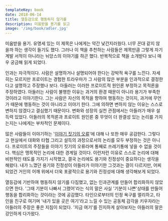 ```yaml
---
templateKey: book
date: 2018-06-14
title: 열등감으로 행동하지 않기를
description: 미움받을 용기를 읽고
image: '/img/book/adler.jpg'
---
```


미움받을 용기. 유명세 있는 이 제목은 나에게는 약간 낯간지러웠다. 너무 꼰대 같지 않을까 하는 생각이 들기도 했다. 그러나 이 책을 추천하는 사람들은 제목만큼 그렇게 자기계발 서적이 아니라는 뉘앙스의 이야기를 하곤 했다. 반복적으로 책을 소개받다 보니 매우 궁금해 읽게 되었다.

인과는 자극적이다. 사람은 설명하거나 설명되어야 한다는 강박적 욕구를 느낀다. 자세히는 모르지만 프로이트는 경험한 트라우마가 그 사람의 많은 부분을 인과적으로 결정한다고 설명하고 주장했나 보다. 아들러는 이러한 프로이트적 원인론 부정하고 목적론을 주장하였다. 아들러는 사람이 불행한 이유는 과거의 환경 때문이 아니라 용기가 부족한 것이라고 이야기한다. 그는 사람은 자신의 목적을 향하여 행동하는 것이지, 과거에 무언가 때문에 행동하는 것이 아니라고 이야기 한다. 그에 의하면 변하지 않는 이유는 스스로 변하지 않겠다고 결심했기 때문이다. 변화와 성장의 실천 관점에서는 아들러가 매우 설득력 있었다. 아들러의 목적론과 프로이트 원인론 중 무엇이 더 완결성 있는 논리를 가지는지는 나에게는 부차적인 문제이다.

많은 사람들이 이야기하는 '[이야기 짓기의 오류](http://biz.chosun.com/site/data/html_dir/2013/08/29/2013082902867.html)'에 대해 나 또한 매우 공감한다. 그렇다고 현실에서 대화와 타협 그리고 설득의 과정으로서의 논리를 모두 부정하는 것은 아니다. 프로이트의 주장들을 이야기 짓기의 오류라며 통째로 쓰레기통에 넣을 수 없을 것이다. 핵심은 맹목적인 논리에 대한 경계일 것이다. 이런저런 이유로 스스로 논리에 대해 비판적인 태도를 가지기 시작했고, 결국 논리에도 용기와 진정성이 중요하다는 생각을 해왔다. 내가 느꼈던 용기와 진정성이 아들러가 이야기한 그것과는 결이 다르지만, 어찌 되었건 거인의 어깨 위에서 더욱 포괄적으로 용기와 진정성에 대해 생각해보게 되었다.

열등감에 기반하여 행동하지 않기를 다짐했고, 없는 인과관계를 만들어 합리화하지 않았으면 한다. '그때 기분이 나빠서 그랬어'라는 식의 말은 사실 '기분이 나쁜'상태를 만들어 행동을 합리화하는 것이라는 것에 공감했다. 타인으로부터의 인정 욕구를 멀리하고, 타인을 친구로 여기며 '내가 있을 곳은 여기'라고 느낄 수 있는 공동체 감각을 키우자라는 아들러의 주장은 좋은 지침이 되었다. '지금 여기'를 진지하게 살아보자는 아들러의 말은 강인하게 다가왔다.
